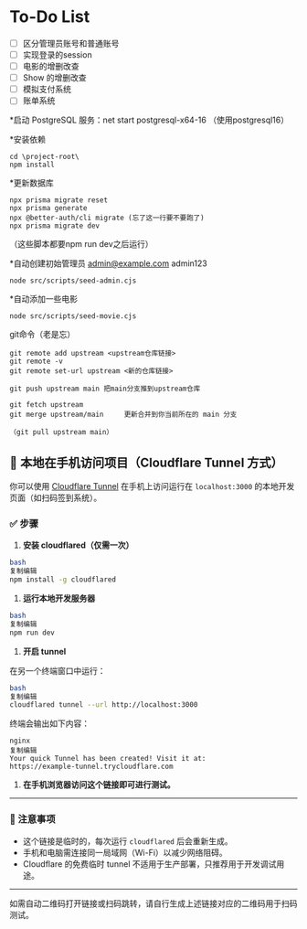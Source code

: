 # To-Do List

- [ ] 区分管理员账号和普通账号
- [ ] 实现登录的session
- [ ] 电影的增删改查
- [ ] Show 的增删改查
- [ ] 模拟支付系统
- [ ] 账单系统

*启动 PostgreSQL 服务：net start postgresql-x64-16 （使用postgresql16）

*安装依赖
```
cd \project-root\
npm install
```

*更新数据库
```
npx prisma migrate reset
npx prisma generate
npx @better-auth/cli migrate (忘了这一行要不要跑了)
npx prisma migrate dev 

```

（这些脚本都要npm run dev之后运行）

*自动创建初始管理员 admin@example.com admin123
```
node src/scripts/seed-admin.cjs
```
*自动添加一些电影 
```
node src/scripts/seed-movie.cjs
```

git命令（老是忘）
```
git remote add upstream <upstream仓库链接>
git remote -v
git remote set-url upstream <新的仓库链接>

git push upstream main 把main分支推到upstream仓库

git fetch upstream
git merge upstream/main     更新合并到你当前所在的 main 分支

（git pull upstream main）

```

## 📱 本地在手机访问项目（Cloudflare Tunnel 方式）

你可以使用 [Cloudflare Tunnel](https://developers.cloudflare.com/cloudflare-one/connections/connect-apps) 在手机上访问运行在 `localhost:3000` 的本地开发页面（如扫码签到系统）。

### ✅ 步骤

1. **安装 cloudflared（仅需一次）**

```bash
bash
复制编辑
npm install -g cloudflared

```

1. **运行本地开发服务器**

```bash
bash
复制编辑
npm run dev

```

1. **开启 tunnel**

在另一个终端窗口中运行：

```bash
bash
复制编辑
cloudflared tunnel --url http://localhost:3000

```

终端会输出如下内容：

```
nginx
复制编辑
Your quick Tunnel has been created! Visit it at:
https://example-tunnel.trycloudflare.com

```

1. **在手机浏览器访问这个链接即可进行测试。**

---

### 📌 注意事项

- 这个链接是临时的，每次运行 `cloudflared` 后会重新生成。
- 手机和电脑需连接同一局域网（Wi-Fi）以减少网络阻碍。
- Cloudflare 的免费临时 tunnel 不适用于生产部署，只推荐用于开发调试用途。

---

如需自动二维码打开链接或扫码跳转，请自行生成上述链接对应的二维码用于扫码测试。